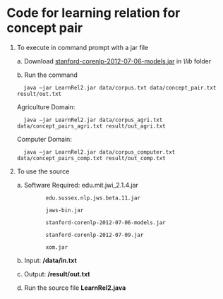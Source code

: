 # Code for learning relation for concept pair

1. To execute in command prompt with a jar file
  
   a. Download [stanford-corenlp-2012-07-06-models.jar](https://github.com/evandrix/stanford-corenlp/raw/master/stanford-corenlp-2012-07-06-models.jar) in *\lib* folder
  
   b. Run the command
	   
	     java –jar LearnRel2.jar data/corpus.txt data/concept_pair.txt result/out.txt

      Agriculture Domain:
	
	     java –jar LearnRel2.jar data/corpus_agri.txt data/concept_pairs_agri.txt result/out_agri.txt

      Computer Domain:

	     java –jar LearnRel2.jar data/corpus_computer.txt data/concept_pairs_comp.txt result/out_comp.txt


2. To use the source
  
  	 a. Software Required:  edu.mit.jwi_2.1.4.jar
                         
				edu.sussex.nlp.jws.beta.11.jar
                      
   				jaws-bin.jar
                      
   				stanford-corenlp-2012-07-06-models.jar
                      
   				stanford-corenlp-2012-07-09.jar
    			
				xom.jar
  
 	b. Input: **/data/in.txt**
  
	c. Output: **/result/out.txt**
 
 	d. Run the source file **LearnRel2.java**
